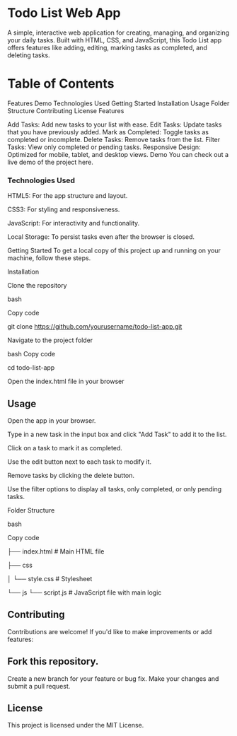 # Todo List Web App
A simple, interactive web application for creating, managing, and organizing your daily tasks. Built with HTML, CSS, and JavaScript, this Todo List app offers features like adding, editing, marking tasks as completed, and deleting tasks.


# Table of Contents
Features
Demo
Technologies Used
Getting Started
Installation
Usage
Folder Structure
Contributing
License
Features


Add Tasks: Add new tasks to your list with ease.
Edit Tasks: Update tasks that you have previously added.
Mark as Completed: Toggle tasks as completed or incomplete.
Delete Tasks: Remove tasks from the list.
Filter Tasks: View only completed or pending tasks.
Responsive Design: Optimized for mobile, tablet, and desktop views.
Demo
You can check out a live demo of the project here.

### Technologies Used
HTML5: For the app structure and layout.

CSS3: For styling and responsiveness.

JavaScript: For interactivity and functionality.

Local Storage: To persist tasks even after the browser is closed.

Getting Started
To get a local copy of this project up and running on your machine, follow these steps.

Installation

Clone the repository

bash

Copy code

git clone https://github.com/yourusername/todo-list-app.git

Navigate to the project folder

bash
Copy code

cd todo-list-app

Open the index.html file in your browser
## Usage
Open the app in your browser.

Type in a new task in the input box and click "Add Task" to add it to the list.

Click on a task to mark it as completed.

Use the edit button next to each task to modify it.

Remove tasks by clicking the delete button.

Use the filter options to display all tasks, only completed, or only pending tasks.

Folder Structure

bash

Copy code

├── index.html          # Main HTML file

├── css

│   └── style.css       # Stylesheet

└── js
    └── script.js       # JavaScript file with main logic
    
## Contributing
Contributions are welcome! If you'd like to make improvements or add features:

## Fork this repository.
Create a new branch for your feature or bug fix.
Make your changes and submit a pull request.

## License

This project is licensed under the MIT License.

